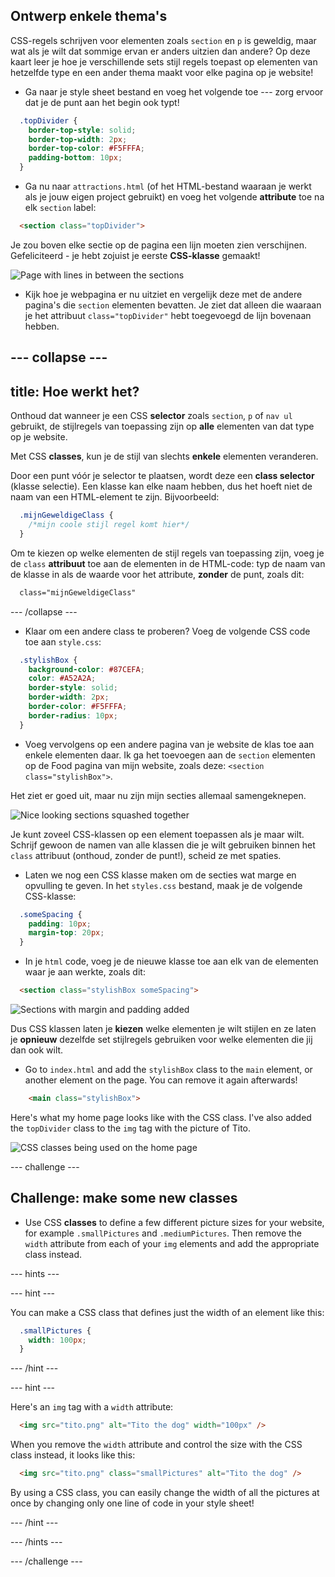 ## Ontwerp enkele thema's

CSS-regels schrijven voor elementen zoals `section` en `p` is geweldig, maar wat als je wilt dat sommige ervan er anders uitzien dan andere? Op deze kaart leer je hoe je verschillende sets stijl regels toepast op elementen van hetzelfde type en een ander thema maakt voor elke pagina op je website!

+ Ga naar je style sheet bestand en voeg het volgende toe \--- zorg ervoor dat je de punt aan het begin ook typt!

```css
  .topDivider {
    border-top-style: solid;
    border-top-width: 2px;
    border-top-color: #F5FFFA;
    padding-bottom: 10px;
  }
```

+ Ga nu naar `attractions.html` (of het HTML-bestand waaraan je werkt als je jouw eigen project gebruikt) en voeg het volgende **attribute** toe na elk `section` label:

```html
  <section class="topDivider">
```

Je zou boven elke sectie op de pagina een lijn moeten zien verschijnen. Gefeliciteerd - je hebt zojuist je eerste **CSS-klasse** gemaakt!

![Page with lines in between the sections](images/sectionsWithTopBorder.png)

+ Kijk hoe je webpagina er nu uitziet en vergelijk deze met de andere pagina's die `section` elementen bevatten. Je ziet dat alleen die waaraan je het attribuut `class="topDivider"` hebt toegevoegd de lijn bovenaan hebben.

## \--- collapse \---

## title: Hoe werkt het?

Onthoud dat wanneer je een CSS **selector** zoals `section`, `p` of `nav ul` gebruikt, de stijlregels van toepassing zijn op **alle** elementen van dat type op je website.

Met CSS **classes**, kun je de stijl van slechts **enkele** elementen veranderen.

Door een punt vóór je selector te plaatsen, wordt deze een **class selector** (klasse selectie). Een klasse kan elke naam hebben, dus het hoeft niet de naam van een HTML-element te zijn. Bijvoorbeeld:

```css
  .mijnGeweldigeClass {
    /*mijn coole stijl regel komt hier*/
  }
```

Om te kiezen op welke elementen de stijl regels van toepassing zijn, voeg je de `class` **attribuut** toe aan de elementen in de HTML-code: typ de naam van de klasse in als de waarde voor het attribute, **zonder** de punt, zoals dit:

```html
  class="mijnGeweldigeClass"
```

\--- /collapse \---

+ Klaar om een ​​andere class te proberen? Voeg de volgende CSS code toe aan `style.css`:

```css
  .stylishBox {
    background-color: #87CEFA;
    color: #A52A2A;
    border-style: solid;
    border-width: 2px;
    border-color: #F5FFFA;
    border-radius: 10px;
  }
```

+ Voeg vervolgens op een andere pagina van je website de klas toe aan enkele elementen daar. Ik ga het toevoegen aan de `section` elementen op de Food pagina van mijn website, zoals deze: `<section class="stylishBox">`.

Het ziet er goed uit, maar nu zijn mijn secties allemaal samengeknepen.

![Nice looking sections squashed together](images/squashedSections.png)

Je kunt zoveel CSS-klassen op een element toepassen als je maar wilt. Schrijf gewoon de namen van alle klassen die je wilt gebruiken binnen het `class` attribuut (onthoud, zonder de punt!), scheid ze met spaties.

+ Laten we nog een CSS klasse maken om de secties wat marge en opvulling te geven. In het `styles.css` bestand, maak je de volgende CSS-klasse:

```css
  .someSpacing {
    padding: 10px;
    margin-top: 20px;
  }
```

+ In je `html` code, voeg je de nieuwe klasse toe aan elk van de elementen waar je aan werkte, zoals dit:

```html
  <section class="stylishBox someSpacing">
```

![Sections with margin and padding added](images/sectionsWithSpacing.png)

Dus CSS klassen laten je **kiezen** welke elementen je wilt stijlen en ze laten je **opnieuw** dezelfde set stijlregels gebruiken voor welke elementen die jij dan ook wilt.

+ Go to `index.html` and add the `stylishBox` class to the `main` element, or another element on the page. You can remove it again afterwards!

```html
    <main class="stylishBox">   
```

Here's what my home page looks like with the CSS class. I've also added the `topDivider` class to the `img` tag with the picture of Tito.

![CSS classes being used on the home page](images/homePageWithClasses.png)

\--- challenge \---

## Challenge: make some new classes

+ Use CSS **classes** to define a few different picture sizes for your website, for example `.smallPictures` and `.mediumPictures`. Then remove the `width` attribute from each of your `img` elements and add the appropriate class instead.

\--- hints \---

\--- hint \---

You can make a CSS class that defines just the width of an element like this:

```css
  .smallPictures {
    width: 100px;
  }
```

\--- /hint \---

\--- hint \---

Here's an `img` tag with a `width` attribute:

```html
  <img src="tito.png" alt="Tito the dog" width="100px" />       
```

When you remove the `width` attribute and control the size with the CSS class instead, it looks like this:

```html
  <img src="tito.png" class="smallPictures" alt="Tito the dog" />       
```

By using a CSS class, you can easily change the width of all the pictures at once by changing only one line of code in your style sheet!

\--- /hint \---

\--- /hints \---

\--- /challenge \---
